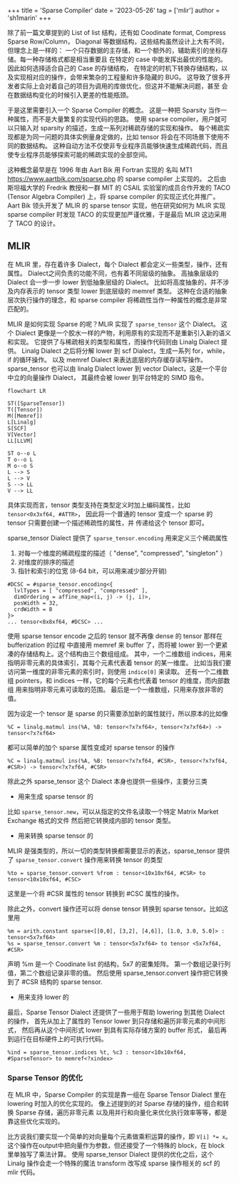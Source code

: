 +++
title = 'Sparse Compiler'
date = '2023-05-26'
tag = ['mlir']
author = 'sh1marin'
+++

除了前一篇文章提到的 List of list 结构，还有如 Coodinate format, Compress Sparse Row/Column，
Diagonal 等数据结构，这些结构虽然设计上大有不同，但理念上是一样的：
一个只存数据的主存储，和一个额外的，辅助索引的坐标存储。每一种存储格式都是相当重要且
在特定的 case 中能发挥出最优的性能的。因此如何选择适合自己的 Case 的存储结构，
在特定的时机下转换存储结构，以及实现相对应的操作，会带来繁杂的工程量和许多隐藏的 BUG。
这导致了很多开发者实际上会对着自己的项目为调用的库做优化，但这并不能解决问题，甚至
会在数据结构变化的时候引入更差的性能瓶颈。

于是这里需要引入一个 Sparse Compiler 的概念。
这是一种把 Sparsity 当作一种属性，而不是大量繁复的实现代码的思路。
使用 sparse compiler，用户就可以只输入对 sparsity 的描述，生成一系列对稀疏存储的实现和操作。
每个稀疏实现都是为同一问题的具体实例量身定做的，比如 tensor 将会在不同场景下使用不同的数据结构。
这种自动方法不仅使非专业程序员能够快速生成稀疏代码，而且使专业程序员能够探索可能的稀疏实现的全部空间。

这种概念最早是在 1996 年由 Aart Bik 用 Fortran 实现的
名叫 MT1 https://www.aartbik.com/sparse.php 的 sparse compiler 上实现的。
之后由斯坦福大学的 Fredrik 教授和一群 MIT 的 CSAIL 实验室的成员合作开发的
TACO (Tensor Algebra Compiler) 上，将 sparse compiler 的实现正式化并推广。
Aart Bik 领头开发了 MLIR 的 sparse tensor 实现，他在研究如何为 MLIR 实现 sparse compiler
时发现 TACO 的实现更加严谨优雅，于是最后 MLIR 这边采用了 TACO 的设计。

## MLIR

在 MLIR 里，存在着许多 Dialect，每个 Dialect 都会定义一些类型，操作，还有属性。
Dialect之间负责的功能不同，也有着不同层级的抽象。
高抽象层级的 Dialect 会一步一步 lower 到低抽象层级的 Dialect。
比如将高度抽象的，并不涉及内存表示的 tensor 类型 lower 到底层级的 memref 类型。
这种在合适的抽象层次执行操作的理念，和 sparse compiler 将稀疏性当作一种属性的概念是非常匹配的。

MLIR 是如何实现 Sparse 的呢？MLIR 实现了 `sparse_tensor` 这个 Dialect。
这个 Dialect 更像是一个胶水一样的产物，利用原有的实现而不是重新引入新的语义和实现。 
它提供了与稀疏相关的类型和属性，而操作代码则由 Linalg Dialect 提供。
Linalg Dialect 之后将分解 lower 到 scf Dialect，生成一系列 for，while，if 的循环操作。
以及 memref Dialect 来表达底层的内存缓存读写操作。
sparse_tensor 也可以由 linalg Dialect lower 到 vector Dialect，这是一个平台中立的向量操作 Dialect，
其最终会被 lower 到平台特定的 SIMD 指令。

```mermaid
flowchart LR

ST([SparseTensor])
T([Tensor])
M([Memref])
L[Linalg]
S[SCF]
V[Vector]
LL[LLVM]

ST o--o L
T o--o L
M o--o S
L --> S
L --> V
S --> LL
V --> LL
```

具体实现而言，tensor 类型支持在类型定义时加上编码属性，比如 `tensor<0x3xf64, #ATTR>`，
因此将一个普通的 tensor 变成一个 sparse 的 tensor 只需要创建一个描述稀疏性的属性，并
传递给这个 tensor 即可。

sparse_tensor Dialect 提供了 `sparse_tensor.encoding` 用来定义三个稀疏属性

1. 对每一个维度的稀疏程度的描述（ "dense", "compressed", "singleton" ）
2. 对维度的排序的描述
3. 指针和索引的位宽 (8-64 bit，可以用来减少部分开销)

```mlir
#DCSC = #sparse_tensor.encoding<{
  lvlTypes = [ "compressed", "compressed" ],
  dimOrdering = affine_map<(i, j) -> (j, i)>,
  posWidth = 32,
  crdWidth = 8
}>
... tensor<8x8xf64, #DCSC> ...
```

使用 sparse tensor encode 之后的 tensor 就不再像 dense 的 tensor 那样在 bufferization 的过程
中直接用 memref 来 buffer 了，而将被 lower 到一个更紧凑的存储结构上。这个结构由三个数组组成。
其中，一个二维数组 indices，用来指明非零元素的具体索引，其每个元素代表着 tensor 的某一维度。
比如当我们要访问第一维度的非零元素的索引时，则使用 `indice[0]` 来读取。
还有一个二维数组 pointers，和 indices 一样，它的每个元素也代表着 tensor 的维度，而内部数组
用来指明非零元素可读取的范围。
最后是一个一维数组，只用来存放非零的值。

因为设定一个 tensor 是 sparse 的只需要添加新的属性就行，所以原本的比如像

```mlir
%C = linalg.matmul ins(%A, %B: tensor<?x?xf64>, tensor<?x?xf64>) -> tensor<?x?xf64>
```

都可以简单的加个 sparse 属性变成对 sparse tensor 的操作

```mlir
%C = linalg.matmul ins(%A, %B: tensor<?x?xf64, #CSR>, tensor<?x?xf64, #CSR>) -> tensor<?x?xf64, #CSR>
```

除此之外 sparse_tensor 这个 Dialect 本身也提供一些操作，主要分三类

* 用来生成 sparse tensor 的

比如 `sparse_tensor.new`，可以从指定的文件名读取一个特定 Matrix Market Exchange 格式的文件
然后把它转换成内部的 tensor 类型。

* 用来转换 sparse tensor 的

MLIR 是强类型的，所以一切的类型转换都需要显示的表达，sparse_tensor 提供了
`sparse_tensor.convert` 操作用来转换 tensor 的类型

`%to = sparse_tensor.convert %from : tensor<10x10xf64, #CSR> to tensor<10x10xf64, #CSC>`

这里是一个将 #CSR 属性的 tensor 转换到 #CSC 属性的操作。

除此之外，convert 操作还可以将 dense tensor 转换到 sparse tensor。比如这里用

```mlir
%m = arith.constant sparse<[[0,0], [3,2], [4,6]], [1.0, 3.0, 5.0]> : tensor<5x7xf64>
%s = sparse_tensor.convert %m : tensor<5x7xf64> to tensor <5x7xf64, #CSR>
```

声明 %m 是一个 Coodinate list 的结构，5x7 的密集矩阵。
第一个数组记录行列值，第二个数组记录非零的值。
然后使用 sparse_tensor.convert 操作把它转换到了 #CSR 结构的 sparse tensor.

* 用来支持 lower 的

最后，Sparse Tensor Dialect 还提供了一些用于帮助 lowering 到其他 Dialect 的操作，
首先从加上了属性的 Tensor lower 到只存储和遍历非零元素的中间形式，
然后再从这个中间形式 lower 到具有实际存储方案的 buffer 形式，
最后再到运行在目标硬件上的可执行代码。

```mlir
%ind = sparse_tensor.indices %t, %c3 : tensor<10x10xf64, #SparseTensor> to memref<?xindex>
```

### Sparse Tensor 的优化

在 MLIR 中，Sparse Compiler 的实现是靠一组在 Sparse Tensor Dialect 里在 lowering 时加入的优化实现的。
像上述提到的对 Sparse 存储的操作，组合和转换 Sparse 存储，遍历非零元素
以及用并行和向量化来优化执行效率等等，都是靠这些优化实现的。

比方说我们要实现一个简单的对向量每个元素做乘积运算的操作，即 `V[i] *= x`。
这个操作在output中把向量作为参数，但还接受了一个特殊的 block，在 block 里单独写了乘法计算。
使用 sparse_tensor Dialect 提供的优化之后，这个 Linalg 操作会走一个特殊的魔法 transform
改写成 sparse 操作相关的 scf 的 mlir 代码。

